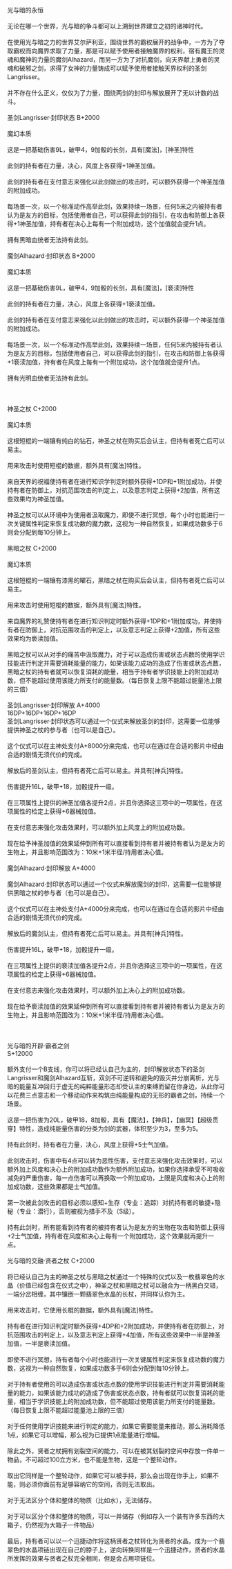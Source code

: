 <title>光与暗的永恒</title>
<meta name="GENERATOR" content="WinCHM">
<meta http-equiv="Content-Type" content="text/html; charset=gb2312">
<br>光与暗的永恒 
<br>
<br>无论在哪一个世界，光与暗的争斗都可以上溯到世界建立之初的诸神时代。 
<br>
<br>在使用光与暗之力的世界艾尔萨利亚，围绕世界的霸权展开的战争中，一方为了夺取霸权而向魔界求取了力量，那是可以赋予使用者接触魔界的权利，宿有魔王的灵魂和魔神的力量的魔剑Alhazard，而另一方为了对抗魔剑，向天界献上勇者的灵魂和破邪之剑，求得了女神的力量铸成可以赋予使用者接触天界权利的圣剑Langrisser。 
<br>
<br>并不存在什么正义，仅仅为了力量，围绕两剑的封印与解放展开了无以计数的战斗。 
<br>
<br>圣剑Langrisser·封印状态 B+2000 
<br>
<br>魔幻本质 
<br>
<br>这是一把基础伤害9L，破甲4，9加骰的长剑，具有[魔法]，[神圣]特性 
<br>
<br>此剑的持有者在力量，决心，风度上各获得+1神圣加值。 
<br>
<br>此剑的持有者在支付意志来强化以此剑做出的攻击时，可以额外获得一个神圣加值的附加成功。 
<br>
<br>每场景一次，以一个标准动作高举此剑，效果持续一场景，任何5米之内被持有者认为是友方的目标，包括使用者自己，可以获得此剑的指引，在攻击和防御上各获得+1神圣加值，持有者在决心上每有一个附加成功，这个加值就会提升1点。 
<br>
<br>拥有黑暗血统者无法持有此剑。 
<br>
<br>魔剑Alhazard·封印状态 B+2000 
<br>
<br>魔幻本质 
<br>
<br>这是一把基础伤害9L，破甲4，9加骰的长剑，具有[魔法]，[亵渎]特性 
<br>
<br>此剑的持有者在力量，决心，风度上各获得+1亵渎加值。 
<br>
<br>此剑的持有者在支付意志来强化以此剑做出的攻击时，可以额外获得一个神圣加值的附加成功。 
<br>
<br>每场景一次，以一个标准动作高举此剑，效果持续一场景，任何5米内被持有者认为是友方的目标，包括使用者自己，可以获得此剑的指引，在攻击和防御上各获得+1亵渎加值，持有者在风度上每有一个附加成功，这个加值就会提升1点。 
<br>
<br>拥有光明血统者无法持有此剑。 
<br>
<br>
<br>
<br>神圣之杖 C+2000 
<br>
<br>魔幻本质 
<br>
<br>这根短棍的一端镶有纯白的钻石，神圣之杖在购买后会认主，但持有者死亡后可以易主。 
<br>
<br>用来攻击时使用短棍的数据，额外具有[魔法]特性。 
<br>
<br>来自天界的祝福使持有者在进行知识学判定时额外获得+1DP和+1附加成功，并使持有者在防御上，对抗范围攻击的判定上，以及意志判定上获得+2加值，所有这些效果均为神圣加值。 
<br>
<br>神圣之杖可以从环境中为使用者汲取魔力，即使不进行冥想，每个小时也能进行一次关键属性判定来恢复成功数的魔力数，这视为一种自然恢复，如果成功数多于6则会分配到每10分钟上。 
<br>
<br>黑暗之杖 C+2000 
<br>
<br>魔幻本质 
<br>
<br>这根短棍的一端镶有漆黑的曜石，黑暗之杖在购买后会认主，但持有者死亡后可以易主。 
<br>
<br>用来攻击时使用短棍的数据，额外具有[魔法]特性。 
<br>
<br>来自魔界的礼赞使持有者在进行知识判定时额外获得+1DP和+1附加成功，并使持有者在防御上，对抗范围攻击的判定上，以及意志判定上获得+2加值，所有这些效果均为亵渎加值。 
<br>
<br>黑暗之杖可以从对手的痛苦中汲取魔力，对于可以造成伤害或状态点数的使用学识技能进行判定并需要消耗能量的能力，如果该能力成功的造成了伤害或状态点数，黑暗之杖的持有者就可以恢复消耗的能量，相当于持有者学识技能上的附加成功数，但不能超过使用该能力所支付的能量数。（每日恢复上限不能超过能量池上限的三倍） 
<br>
<br>圣剑Langrisser·封印解放 A+4000 
<br>16DP+16DP+16DP+16DP
<br>圣剑Langrisser·封印状态可以通过一个仪式来解放圣剑的封印，这需要一位能够提供神圣之杖的参与者（也可以是自己）。 
<br>
<br>这个仪式可以在主神处支付A+8000分来完成，也可以在通过在合适的影片中经由合适的剧情无须代价的完成。 
<br>
<br>解放后的圣剑认主，但持有者死亡后可以易主。并具有[神兵]特性。 
<br>
<br>伤害提升16L，破甲+18，加骰提升一级。 
<br>
<br>在三项属性上提供的神圣加值各提升2点，并且你选择这三项中的一项属性，在这项属性的检定上获得+6器械加值。 
<br>
<br>在支付意志来强化攻击效果时，可以额外加上风度上的附加成功数。 
<br>
<br>现在给予神圣加值的效果延伸到所有可以直接看到持有者并被持有者认为是友方的生物上，并且影响范围改为：10米+1米半径/持用者决心值。 
<br>
<br>魔剑Alhazard·封印解放 A+4000 
<br>
<br>魔剑Alhazard·封印状态可以通过一个仪式来解放魔剑的封印，这需要一位能够提供黑暗之杖的参与者（也可以是自己）。 
<br>
<br>这个仪式可以在主神处支付A+4000分来完成，也可以在通过在合适的影片中经由合适的剧情无须代价的完成。 
<br>
<br>解放后的魔剑认主，但持有者死亡后可以易主。并具有[神兵]特性。 
<br>
<br>伤害提升16L，破甲+18，加骰提升一级。 
<br>
<br>在三项属性上提供的亵渎加值各提升2点，并且你选择这三项中的一项属性，在这项属性的检定上获得+6器械加值。  
<br>
<br>在支付意志来强化攻击效果时，可以额外加上决心上的附加成功数。  
<br>
<br>现在给予亵渎加值的效果延伸到所有可以直接看到持有者并被持有者认为是友方的生物上，并且影响范围改为：10米+1米半径/持用者决心值。  
<br>
<br>
<br>
<br>光与暗的开辟·霸者之剑
<br>S+12000
<br>
<br>额外支付一个B支线，你可以将已经认自己为主的，封印解放状态下的圣剑Langrisser和魔剑Alhazard互斩，双剑不可逆转和避免的毁灭并分崩离析，光与暗的能量互冲回归于虚无的纯粹能量形态却受认主的束缚而留在你身边，从此你可以花费三点意志和一个移动动作来构筑由纯能量构成的无形的霸者之剑，持续一个场景。 
<br>
<br>这是一把伤害为20L，破甲18，8加骰，具有【魔法】，【神兵】，【幽冥】【超级贯穿】特性，造成纯能量伤害的分类为剑的武器，体积至少为3，至多为5。 
<br>
<br>持有此剑时，持有者在力量，决心，风度上获得+5士气加值。 
<br>
<br>此剑攻击时，伤害中有4点可以转为恶性伤害，支付意志来强化攻击效果时，可以额外加上风度和决心上的附加成功数作为额外附加成功，如果你选择承受不可吸收减免的严重伤害，每一点伤害可以再换取一个附加成功，上限是风度和决心上的附加成功数，这些效果都是士气加值。 
<br>
<br>第一次被此剑攻击的目标必须以感知+生存（专业：追踪）对抗持有者的敏捷+隐秘（专业：潜行），否则被视为措手不及（S级）。 
<br>
<br>持有此剑时，所有能看到持有者的被持有者认为是友方的生物在攻击和防御上获得+2士气加值，持有者在风度和决心上每有一个附加成功，这个效果就再提升一点。 
<br>
<br>光与暗的交融·贤者之杖 C+2000 
<br>
<br>将已经认自己为主的神圣之杖与黑暗之杖通过一个特殊的仪式以及一枚翡翠色的水晶（价值已经包含在仪式之中），神圣之杖和黑暗之杖可以融合为一柄黑白交错，一端分岔相缠，其中镶嵌一颗翡翠色水晶的长杖，并同样认你为主。 
<br>
<br>用来攻击时，它使用长棍的数据，额外具有[魔法]特性。 
<br>
<br>持有者在进行知识判定时额外获得+4DP和+2附加成功，并使持有者在防御上，对抗范围攻击的判定上，以及意志判定上获得+4加值，所有这些效果中一半是神圣加值，一半是亵渎加值。 
<br>
<br>即使不进行冥想，持有者每个小时也能进行一次关键属性判定来恢复成功数的魔力数，这视为一种自然恢复，如果成功数多于6则会分配到每10分钟上。 
<br>
<br>对于持有者使用的可以造成伤害或状态点数的使用学识技能进行判定并需要消耗能量的能力，如果该能力成功的造成了伤害或状态点数，持有者就可以恢复消耗的能量，相当于学识技能上的附加成功数，但不能超过使用该能力所支付的能量数。 （每日恢复上限不能超过能量池上限的三倍）
<br>
<br>对于任何使用学识技能来进行判定的能力，如果它需要能量来推动，那么消耗降低1点，如果它可以增幅，那么视为已提供1点能量进行增幅。 
<br>
<br>除此之外，贤者之杖拥有划裂空间的能力，可以在被其划裂的空间中存放一件单一物品，不可超过100立方米，也不能是生物，这是一个整轮动作。 
<br>
<br>取出它同样是一个整轮动作，如果它可以被手持，那么会出现在你手上，如果不能，则必须你面前有足够容纳它的空间，否则无法取出。 
<br>
<br>对于无法区分个体和整体的物质（比如水），无法储存。 
<br>
<br>对于可以区分个体和整体的物质，可以一并储存（例如存入一个装有许多东西的大箱子，仍然视为大箱子一件物品） 
<br>
<br>最后，持有者可以以一个迅捷动作将这柄贤者之杖转化为贤者的水晶，成为一个翡翠色的水晶项链出现在自己的脖子上，逆向转换同样是一个迅捷动作，贤者的水晶所发挥的效果与贤者之杖完全相同，但是会占用项链位。 
<br>